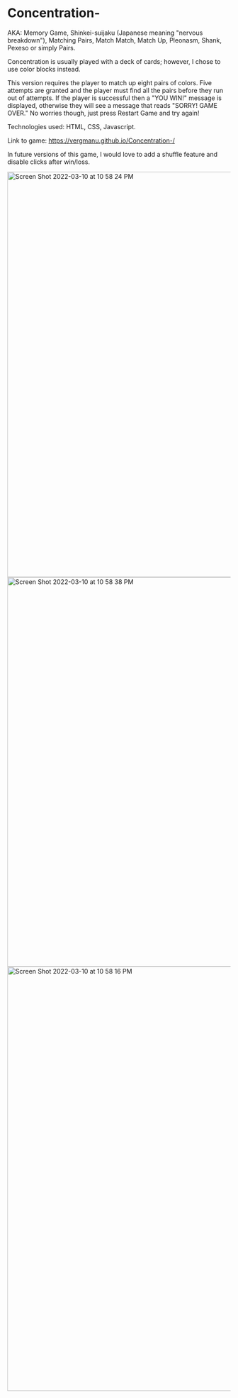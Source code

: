 # Concentration- 
AKA:
Memory Game, Shinkei-suijaku (Japanese meaning "nervous breakdown"), 
Matching Pairs, Match Match, Match Up, Pleonasm, Shank, 
Pexeso or simply Pairs.

Concentration is usually played with a deck of cards; however, I chose to use color blocks instead. 

This version requires the player to match up eight pairs of colors. Five attempts are granted and the player must find all the pairs before
they run out of attempts. If the player is successful then a "YOU WIN!" message is displayed, 
otherwise they will see a message that reads "SORRY! GAME OVER." No worries though, just press Restart Game and try again!

Technologies used: HTML, CSS, Javascript. 

Link to game:
https://vergmanu.github.io/Concentration-/

In future versions of this game, I would love to add a shuffle feature and disable clicks after win/loss. 

<img width="914" alt="Screen Shot 2022-03-10 at 10 58 24 PM" src="https://user-images.githubusercontent.com/99706973/157820826-a290acf3-de6b-4661-96b6-0fd7f3fb6bd4.png">

<img width="878" alt="Screen Shot 2022-03-10 at 10 58 38 PM" src="https://user-images.githubusercontent.com/99706973/157820931-8ffd4072-dd1f-46d5-a52e-bba3a1bf64cd.png">

<img width="957" alt="Screen Shot 2022-03-10 at 10 58 16 PM" src="https://user-images.githubusercontent.com/99706973/157821574-a60000a0-b105-4ceb-809f-c2c6d7477935.png">

